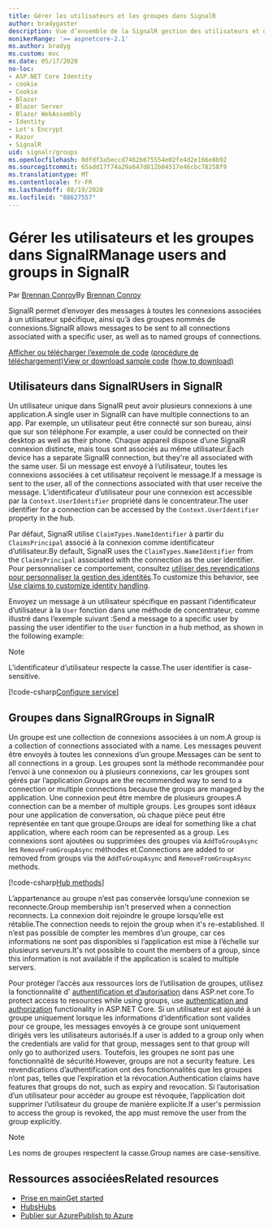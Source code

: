 ```yaml
---
title: Gérer les utilisateurs et les groupes dans SignalR
author: bradygaster
description: Vue d’ensemble de la SignalR gestion des utilisateurs et des groupes ASP.net core.
monikerRange: '>= aspnetcore-2.1'
ms.author: bradyg
ms.custom: mvc
ms.date: 05/17/2020
no-loc:
- ASP.NET Core Identity
- cookie
- Cookie
- Blazor
- Blazor Server
- Blazor WebAssembly
- Identity
- Let's Encrypt
- Razor
- SignalR
uid: signalr/groups
ms.openlocfilehash: 0dfdf3a5eccd7462b675554e02fe4d2e166e8b92
ms.sourcegitcommit: 65add17f74a29a647d812b04517e46cbc78258f9
ms.translationtype: MT
ms.contentlocale: fr-FR
ms.lasthandoff: 08/19/2020
ms.locfileid: "88627557"
---
```

# <a name="manage-users-and-groups-in-no-locsignalr"></a><span data-ttu-id="4622f-103">Gérer les utilisateurs et les groupes dans SignalR</span><span class="sxs-lookup"><span data-stu-id="4622f-103">Manage users and groups in SignalR</span></span>

<span data-ttu-id="4622f-104">Par [Brennan Conroy](https://github.com/BrennanConroy)</span><span class="sxs-lookup"><span data-stu-id="4622f-104">By [Brennan Conroy](https://github.com/BrennanConroy)</span></span>

<span data-ttu-id="4622f-105">SignalR permet d’envoyer des messages à toutes les connexions associées à un utilisateur spécifique, ainsi qu’à des groupes nommés de connexions.</span><span class="sxs-lookup"><span data-stu-id="4622f-105">SignalR allows messages to be sent to all connections associated with a specific user, as well as to named groups of connections.</span></span>

<span data-ttu-id="4622f-106">[Afficher ou télécharger l’exemple de code](https://github.com/dotnet/AspNetCore.Docs/tree/master/aspnetcore/signalr/groups/sample/) [(procédure de téléchargement)](xref:index#how-to-download-a-sample)</span><span class="sxs-lookup"><span data-stu-id="4622f-106">[View or download sample code](https://github.com/dotnet/AspNetCore.Docs/tree/master/aspnetcore/signalr/groups/sample/) [(how to download)](xref:index#how-to-download-a-sample)</span></span>

## <a name="users-in-no-locsignalr"></a><span data-ttu-id="4622f-107">Utilisateurs dans SignalR</span><span class="sxs-lookup"><span data-stu-id="4622f-107">Users in SignalR</span></span>

<span data-ttu-id="4622f-108">Un utilisateur unique dans SignalR peut avoir plusieurs connexions à une application.</span><span class="sxs-lookup"><span data-stu-id="4622f-108">A single user in SignalR can have multiple connections to an app.</span></span> <span data-ttu-id="4622f-109">Par exemple, un utilisateur peut être connecté sur son bureau, ainsi que sur son téléphone.</span><span class="sxs-lookup"><span data-stu-id="4622f-109">For example, a user could be connected on their desktop as well as their phone.</span></span> <span data-ttu-id="4622f-110">Chaque appareil dispose d’une SignalR connexion distincte, mais tous sont associés au même utilisateur.</span><span class="sxs-lookup"><span data-stu-id="4622f-110">Each device has a separate SignalR connection, but they're all associated with the same user.</span></span> <span data-ttu-id="4622f-111">Si un message est envoyé à l’utilisateur, toutes les connexions associées à cet utilisateur reçoivent le message.</span><span class="sxs-lookup"><span data-stu-id="4622f-111">If a message is sent to the user, all of the connections associated with that user receive the message.</span></span> <span data-ttu-id="4622f-112">L’identificateur d’utilisateur pour une connexion est accessible par la `Context.UserIdentifier` propriété dans le concentrateur.</span><span class="sxs-lookup"><span data-stu-id="4622f-112">The user identifier for a connection can be accessed by the `Context.UserIdentifier` property in the hub.</span></span>

<span data-ttu-id="4622f-113">Par défaut, SignalR utilise `ClaimTypes.NameIdentifier` à partir du `ClaimsPrincipal` associé à la connexion comme identificateur d’utilisateur.</span><span class="sxs-lookup"><span data-stu-id="4622f-113">By default, SignalR uses the `ClaimTypes.NameIdentifier` from the `ClaimsPrincipal` associated with the connection as the user identifier.</span></span> <span data-ttu-id="4622f-114">Pour personnaliser ce comportement, consultez [utiliser des revendications pour personnaliser la gestion des identités](xref:signalr/authn-and-authz#use-claims-to-customize-identity-handling).</span><span class="sxs-lookup"><span data-stu-id="4622f-114">To customize this behavior, see [Use claims to customize identity handling](xref:signalr/authn-and-authz#use-claims-to-customize-identity-handling).</span></span>

<span data-ttu-id="4622f-115">Envoyez un message à un utilisateur spécifique en passant l’identificateur d’utilisateur à la `User` fonction dans une méthode de concentrateur, comme illustré dans l’exemple suivant :</span><span class="sxs-lookup"><span data-stu-id="4622f-115">Send a message to a specific user by passing the user identifier to the `User` function in a hub method, as shown in the following example:</span></span>

> [!NOTE]
> <span data-ttu-id="4622f-116">L’identificateur d’utilisateur respecte la casse.</span><span class="sxs-lookup"><span data-stu-id="4622f-116">The user identifier is case-sensitive.</span></span>

[!code-csharp[Configure service](groups/sample/Hubs/ChatHub.cs?range=29-32)]

## <a name="groups-in-no-locsignalr"></a><span data-ttu-id="4622f-117">Groupes dans SignalR</span><span class="sxs-lookup"><span data-stu-id="4622f-117">Groups in SignalR</span></span>

<span data-ttu-id="4622f-118">Un groupe est une collection de connexions associées à un nom.</span><span class="sxs-lookup"><span data-stu-id="4622f-118">A group is a collection of connections associated with a name.</span></span> <span data-ttu-id="4622f-119">Les messages peuvent être envoyés à toutes les connexions d’un groupe.</span><span class="sxs-lookup"><span data-stu-id="4622f-119">Messages can be sent to all connections in a group.</span></span> <span data-ttu-id="4622f-120">Les groupes sont la méthode recommandée pour l’envoi à une connexion ou à plusieurs connexions, car les groupes sont gérés par l’application.</span><span class="sxs-lookup"><span data-stu-id="4622f-120">Groups are the recommended way to send to a connection or multiple connections because the groups are managed by the application.</span></span> <span data-ttu-id="4622f-121">Une connexion peut être membre de plusieurs groupes.</span><span class="sxs-lookup"><span data-stu-id="4622f-121">A connection can be a member of multiple groups.</span></span> <span data-ttu-id="4622f-122">Les groupes sont idéaux pour une application de conversation, où chaque pièce peut être représentée en tant que groupe.</span><span class="sxs-lookup"><span data-stu-id="4622f-122">Groups are ideal for something like a chat application, where each room can be represented as a group.</span></span> <span data-ttu-id="4622f-123">Les connexions sont ajoutées ou supprimées des groupes via `AddToGroupAsync` les `RemoveFromGroupAsync` méthodes et.</span><span class="sxs-lookup"><span data-stu-id="4622f-123">Connections are added to or removed from groups via the `AddToGroupAsync` and `RemoveFromGroupAsync` methods.</span></span>

[!code-csharp[Hub methods](groups/sample/Hubs/ChatHub.cs?range=15-27)]

<span data-ttu-id="4622f-124">L’appartenance au groupe n’est pas conservée lorsqu’une connexion se reconnecte.</span><span class="sxs-lookup"><span data-stu-id="4622f-124">Group membership isn't preserved when a connection reconnects.</span></span> <span data-ttu-id="4622f-125">La connexion doit rejoindre le groupe lorsqu’elle est rétablie.</span><span class="sxs-lookup"><span data-stu-id="4622f-125">The connection needs to rejoin the group when it's re-established.</span></span> <span data-ttu-id="4622f-126">Il n’est pas possible de compter les membres d’un groupe, car ces informations ne sont pas disponibles si l’application est mise à l’échelle sur plusieurs serveurs.</span><span class="sxs-lookup"><span data-stu-id="4622f-126">It's not possible to count the members of a group, since this information is not available if the application is scaled to multiple servers.</span></span>

<span data-ttu-id="4622f-127">Pour protéger l’accès aux ressources lors de l’utilisation de groupes, utilisez la fonctionnalité d' [authentification et d’autorisation](xref:signalr/authn-and-authz) dans ASP.net core.</span><span class="sxs-lookup"><span data-stu-id="4622f-127">To protect access to resources while using groups, use [authentication and authorization](xref:signalr/authn-and-authz) functionality in ASP.NET Core.</span></span> <span data-ttu-id="4622f-128">Si un utilisateur est ajouté à un groupe uniquement lorsque les informations d’identification sont valides pour ce groupe, les messages envoyés à ce groupe sont uniquement dirigés vers les utilisateurs autorisés.</span><span class="sxs-lookup"><span data-stu-id="4622f-128">If a user is added to a group only when the credentials are valid for that group, messages sent to that group will only go to authorized users.</span></span> <span data-ttu-id="4622f-129">Toutefois, les groupes ne sont pas une fonctionnalité de sécurité.</span><span class="sxs-lookup"><span data-stu-id="4622f-129">However, groups are not a security feature.</span></span> <span data-ttu-id="4622f-130">Les revendications d’authentification ont des fonctionnalités que les groupes n’ont pas, telles que l’expiration et la révocation.</span><span class="sxs-lookup"><span data-stu-id="4622f-130">Authentication claims have features that groups do not, such as expiry and revocation.</span></span> <span data-ttu-id="4622f-131">Si l’autorisation d’un utilisateur pour accéder au groupe est révoquée, l’application doit supprimer l’utilisateur du groupe de manière explicite.</span><span class="sxs-lookup"><span data-stu-id="4622f-131">If a user's permission to access the group is revoked, the app must remove the user from the group explicitly.</span></span>

> [!NOTE]
> <span data-ttu-id="4622f-132">Les noms de groupes respectent la casse.</span><span class="sxs-lookup"><span data-stu-id="4622f-132">Group names are case-sensitive.</span></span>

## <a name="related-resources"></a><span data-ttu-id="4622f-133">Ressources associées</span><span class="sxs-lookup"><span data-stu-id="4622f-133">Related resources</span></span>

* [<span data-ttu-id="4622f-134">Prise en main</span><span class="sxs-lookup"><span data-stu-id="4622f-134">Get started</span></span>](xref:tutorials/signalr)
* [<span data-ttu-id="4622f-135">Hubs</span><span class="sxs-lookup"><span data-stu-id="4622f-135">Hubs</span></span>](xref:signalr/hubs)
* [<span data-ttu-id="4622f-136">Publier sur Azure</span><span class="sxs-lookup"><span data-stu-id="4622f-136">Publish to Azure</span></span>](xref:signalr/publish-to-azure-web-app)
